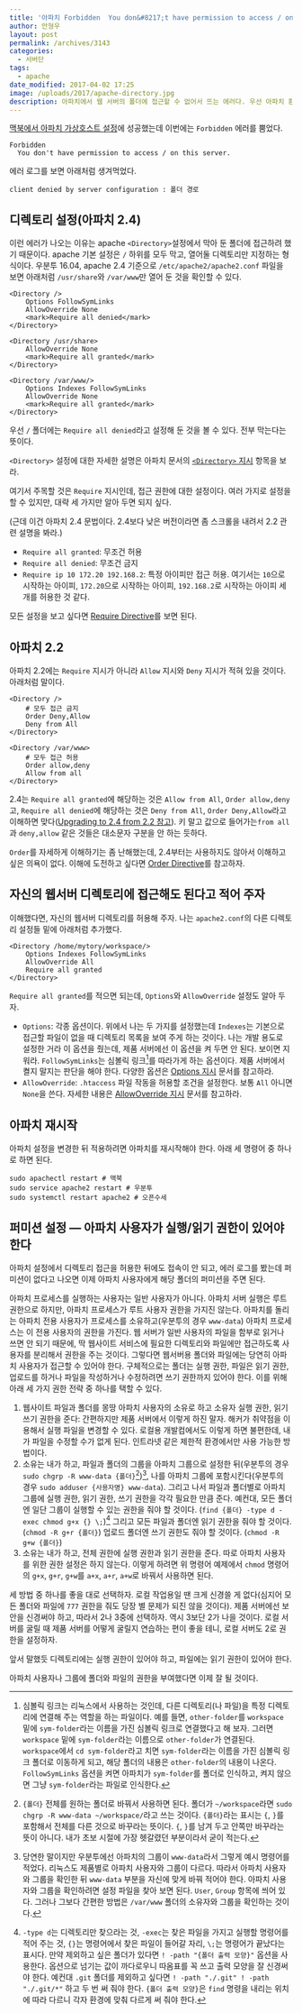 ```yaml
---
title: '아파치 Forbidden  You don&#8217;t have permission to access / on this server. 에러 해결'
author: 안형우
layout: post
permalink: /archives/3143
categories:
  - 서버단
tags:
  - apache
date_modified: 2017-04-02 17:25
image: /uploads/2017/apache-directory.jpg
description: 아파치에서 웹 서버의 폴더에 접근할 수 없어서 뜨는 에러다. 우선 아파치 환경 설정에서 해당 폴더 접근을 허용하고, 아파치 사용자에게 폴더의 실행 권한, 파일의 읽기 권한을 줘야 한다.
---
```


[맥북에서 아파치 가상호스트 설정][1]에 성공했는데 이번에는 `Forbidden` 에러를 뿜었다.

    Forbidden
      You don't have permission to access / on this server.

에러 로그를 보면 아래처럼 생겨먹었다.

    client denied by server configuration : 폴더 경로

## 디렉토리 설정(아파치 2.4)

이런 에러가 나오는 이유는 apache `<Directory>`설정에서 막아 둔 폴더에 접근하려 했기 때문이다. apache 기본 설정은 `/` 하위를 모두 막고, 열어둘 디렉토리만 지정하는 형식이다. 우분투 16.04, apache 2.4 기준으로 `/etc/apache2/apache2.conf` 파일을 보면 아래처럼 `/usr/share`와 `/var/www`만 열어 둔 것을 확인할 수 있다.

    <Directory />
        Options FollowSymLinks
        AllowOverride None
        <mark>Require all denied</mark>
    </Directory>

    <Directory /usr/share>
        AllowOverride None
        <mark>Require all granted</mark>
    </Directory>

    <Directory /var/www/>
        Options Indexes FollowSymLinks
        AllowOverride None
        <mark>Require all granted</mark>
    </Directory>

우선 `/` 폴더에는 `Require all denied`라고 설정해 둔 것을 볼 수 있다. 전부 막는다는 뜻이다. 

`<Directory>` 설정에 대한 자세한 설명은 아파치 문서의 [`<Directory>` 지시](https://httpd.apache.org/docs/2.4/en/mod/core.html#directory) 항목을 보라.

여기서 주목할 것은 `Require` 지시인데, 접근 권한에 대한 설정이다. 여러 가지로 설정을 할 수 있지만, 대략 세 가지만 알아 두면 되지 싶다.

(근데 이건 아파치 2.4 문법이다. 2.4보다 낮은 버전이라면 좀 스크롤을 내려서 2.2 관련 설명을 봐라.)

- `Require all granted`: 무조건 허용
- `Require all denied`: 무조건 금지
- `Require ip 10 172.20 192.168.2`: 특정 아이피만 접근 허용. 여기서는 `10`으로 시작하는 아이피, `172.20`으로 시작하는 아이피, `192.168.2`로 시작하는 아이피 세 개를 허용한 것 같다.

모든 설정을 보고 싶다면 [Require Directive]를 보면 된다. 

[Require Directive]: https://httpd.apache.org/docs/2.4/en/mod/mod_authz_core.html#require


## 아파치 2.2

아파치 2.2에는 `Require` 지시가 아니라 `Allow` 지시와 `Deny` 지시가 적혀 있을 것이다. 아래처럼 말이다.

~~~
<Directory />
    # 모두 접근 금지
    Order Deny,Allow
    Deny from All
</Directory>

<Directory /var/www>
    # 모두 접근 허용
    Order allow,deny
    Allow from all
</Directory>
~~~

2.4는 `Require all granted`에 해당하는 것은 `Allow from All`, `Order allow,deny`고, `Require all denied`에 해당하는 것은 `Deny from All`, `Order Deny,Allow`라고 이해하면 맞다([Upgrading to 2.4 from 2.2 참고]). 키 말고 값으로 들어가는`from all`과 `deny,allow` 같은 것들은 대소문자 구분을 안 하는 듯하다.

[Upgrading to 2.4 from 2.2 참고]: https://httpd.apache.org/docs/2.4/upgrading.html

`Order`를 자세하게 이해하기는 좀 난해했는데, 2.4부터는 사용하지도 않아서 이해하고 싶은 의욕이 없다. 이해에 도전하고 싶다면 [Order Directive](https://httpd.apache.org/docs/2.2/ko/mod/mod_authz_host.html#order)를 참고하자.


## 자신의 웹서버 디렉토리에 접근해도 된다고 적어 주자

이해했다면, 자신의 웹서버 디렉토리를 허용해 주자. 나는 `apache2.conf`의 다른 디렉토리 설정들 밑에 아래처럼 추가했다.

    <Directory /home/mytory/workspace/>
        Options Indexes FollowSymLinks
        AllowOverride All
        Require all granted
    </Directory>

`Require all granted`를 적으면 되는데, `Options`와 `AllowOverride` 설정도 알아 두자.

- `Options`: 각종 옵션이다. 위에서 나는 두 가지를 설정했는데 `Indexes`는 기본으로 접근할 파일이 없을 때 디렉토리 목록을 보여 주게 하는 것이다. 나는 개발 용도로 설정한 거라 이 옵션을 줬는데, 제품 서버에선 이 옵션을 켜 두면 안 된다. 보이면 지워라. `FollowSymLinks`는 심볼릭 링크[^symlink]를 따라가게 하는 옵션이다. 제품 서버에서 켤지 말지는 판단을 해야 한다. 다양한 옵션은 [Options 지시] 문서를 참고하라.
- `AllowOverride`: `.htaccess` 파일 작동을 허용할 조건을 설정한다. 보통 `All` 아니면 `None`을 쓴다. 자세한 내용은 [AllowOverride 지시] 문서를 참고하라.

[Options 지시]: https://httpd.apache.org/docs/2.4/ko/mod/core.html#Options
[AllowOverride 지시]: https://httpd.apache.org/docs/2.4/ko/mod/core.html#allowoverride

[^symlink]: 심볼릭 링크는 리눅스에서 사용하는 것인데, 다른 디렉토리(나 파일)을 특정 디렉토리에 연결해 주는 역할을 하는 파일이다. 예를 들면, `other-folder`를 `workspace` 밑에 `sym-folder`라는 이름을 가진 심볼릭 링크로 연결했다고 해 보자. 그러면 `workspace` 밑에 `sym-folder`라는 이름으로 `other-folder`가 연결된다. `workspace`에서 `cd sym-folder`라고 치면 `sym-folder`라는 이름을 가진 심볼릭 링크 폴더로 이동하게 되고, 해당 폴더의 내용은 `other-folder`의 내용이 나온다. `FollowSymLinks` 옵션을 켜면 아파치가 `sym-folder`를 폴더로 인식하고, 켜지 않으면 그냥 `sym-folder`라는 파일로 인식한다.


## 아파치 재시작

아파치 설정을 변경한 뒤 적용하려면 아파치를 재시작해야 한다. 아래 세 명령어 중 하나로 하면 된다.

    sudo apachectl restart # 맥북
    sudo service apache2 restart # 우분투
    sudo systemctl restart apache2 # 오픈수세


## 퍼미션 설정 ― 아파치 사용자가 실행/읽기 권한이 있어야 한다

아파치 설정에서 디렉토리 접근을 허용한 뒤에도 접속이 안 되고, 에러 로그를 봤는데 퍼미션이 없다고 나오면 이제 아파치 사용자에게 해당 폴더의 퍼미션을 주면 된다.

아파치 프로세스를 실행하는 사용자는 일반 사용자가 아니다. 아파치 서버 실행은 루트 권한으로 하지만, 아파치 프로세스가 루트 사용자 권한을 가지진 않는다. 아파치를 돌리는 아파치 전용 사용자가 프로세스를 소유하고(우분투의 경우 `www-data`) 아파치 프로세스는 이 전용 사용자의 권한을 가진다. 웹 서버가 일반 사용자의 파일을 함부로 읽거나 쓰면 안 되기 때문에, 딱 웹사이트 서비스에 필요한 디렉토리와 파일에만 접근하도록 사용자를 분리해서 권한을 주는 것이다. 그렇다면 웹서버용 폴더와 파일에는 당연히 아파치 사용자가 접근할 수 있어야 한다. 구체적으로는 폴더는 실행 권한, 파일은 읽기 권한, 업로드를 하거나 파일을 작성하거나 수정하려면 쓰기 권한까지 있어야 한다. 이를 위해 아래 세 가지 권한 전략 중 하나를 택할 수 있다.

1. 웹사이트 파일과 폴더를 몽땅 아파치 사용자의 소유로 하고 소유자 실행 권한, 읽기 쓰기 권한을 준다: 간편하지만 제품 서버에서 이렇게 하진 말자. 해커가 취약점을 이용해서 실행 파일을 변경할 수 있다. 로컬용 개발컴에서도 이렇게 하면 불편한데, 내가 파일을 수정할 수가 없게 된다. 인트라넷 같은 제한적 환경에서만 사용 가능한 방법이다.
2. 소유는 내가 하고, 파일과 폴더의 그룹을 아파치 그룹으로 설정한 뒤(우분투의 경우 `sudo chgrp -R www-data {폴더}`[^꼬부랑-괄호의-의미])[^www-data], 나를 아파치 그룹에 포함시킨다(우분투의 경우 `sudo adduser {사용자명} www-data`). 그리고 나서 파일과 폴더별로 아파치 그룹에 실행 권한, 읽기 권한, 쓰기 권한을 각각 필요한 만큼 준다. 예컨대, 모든 폴더엔 일단 그룹이 실행할 수 있는 권한을 줘야 할 것이다. (`find {폴더} -type d -exec chmod g+x {} \;`)[^find] 그리고 모든 파일과 폴더엔 읽기 권한을 줘야 할 것이다. (`chmod -R g+r {폴더}`) 업로드 폴더엔 쓰기 권한도 줘야 할 것이다. (`chmod -R g+w {폴더}`)
3. 소유는 내가 하고, 전체 권한에 실행 권한과 읽기 권한을 준다. 따로 아파치 사용자를 위한 권한 설정은 하지 않는다. 이렇게 하려면 위 명령어 예제에서 `chmod` 명령어의 `g+x`, `g+r`, `g+w`를 `a+x`, `a+r`, `a+w`로 바꿔서 사용하면 된다.

[^꼬부랑-괄호의-의미]: `{폴더}` 전체를 원하는 폴더로 바꿔서 사용하면 된다. 폴더가 `~/workspace`라면 `sudo chgrp -R www-data ~/workspace/`라고 쓰는 것이다. `{폴더}`라는 표시는 `{`, `}`를 포함해서 전체를 다른 것으로 바꾸라는 뜻이다. `{`, `}`를 남겨 두고 안쪽만 바꾸라는 뜻이 아니다. 내가 초보 시절에 가장 헷갈렸던 부분이라서 굳이 적는다.

[^www-data]: 당연한 말이지만 우분투에선 아파치의 그룹이 `www-data`라서 그렇게 예시 명령어를 적었다. 리눅스도 제품별로 아파치 사용자와 그룹이 다르다. 따라서 아파치 사용자와 그룹을 확인한 뒤 `www-data` 부분을 자신에 맞게 바꿔 적어야 한다. 아파치 사용자와 그룹을 확인하려면 설정 파일을 찾아 보면 된다. `User`, `Group` 항목에 씌어 있다. 그러나 그보다 간편한 방법은 `/var/www` 폴더의 소유자와 그룹을 확인하는 것이다.

[^find]: `-type d`는 디렉토리만 찾으라는 것, `-exec`는 찾은 파일을 가지고 실행할 명령어를 적어 주는 것, `{}`는 명령어에서 찾은 파일이 들어갈 자리, `\;`는 명령어가 끝났다는 표시다. 만약 제외하고 싶은 폴더가 있다면 `! -path "{폴더 출력 모양}"` 옵션을 사용한다. 옵션으로 넘기는 값이 까다로우니 따옴표를 꼭 쓰고 출력 모양을 잘 신경써야 한다. 예컨대 `.git` 폴더를 제외하고 싶다면 `! -path "./.git" ! -path "./.git/*"` 하고 두 번 써 줘야 한다. `{폴더 출력 모양}`은 `find` 명령을 내리는 위치에 따라 다르니 각자 환경에 맞춰 다르게 써 줘야 한다.

세 방법 중 하나를 좋을 대로 선택하자. 로컬 작업용일 땐 크게 신경쓸 게 없다(심지어 모든 폴더와 파일에 `777` 권한을 줘도 당장 별 문제가 되진 않을 것이다). 제품 서버에선 보안을 신경써야 하고, 따라서 2나 3중에 선택하자. 역시 3보단 2가 나을 것이다. 로컬 서버를 굴릴 때 제품 서버를 어떻게 굴릴지 연습하는 편이 좋을 테니, 로컬 서버도 2로 권한을 설정하자.

앞서 말했듯 디렉토리에는 실행 권한이 있어야 하고, 파일에는 읽기 권한이 있어야 한다. 

아파치 사용자나 그룹에 폴더와 파일의 권한을 부여했다면 이제 잘 될 것이다.

 [1]: https://mytory.net/archives/3135 "맥북 아파치 가상호스트 활성화를 위해선 ‘웹 공유’를 켜야 한다"
